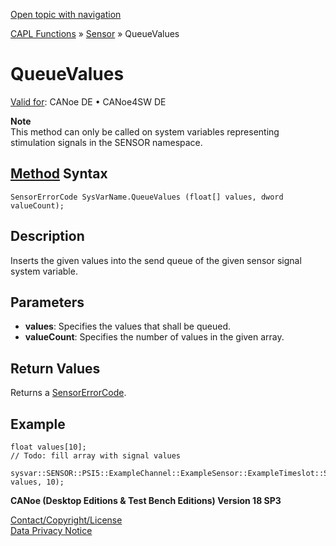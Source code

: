 [Open topic with navigation](../../../../../CANoeDEFamily.htm#Topics/CAPLFunctions/Sensor/Functions/CAPLfunctionQueueValues.md)

[CAPL Functions](../../CAPLfunctions.md) » [Sensor](../CAPLfunctionsSensorOverview.md) » QueueValues

# QueueValues

[Valid for](../../../Shared/FeatureAvailability.md): CANoe DE • CANoe4SW DE

**Note**  
This method can only be called on system variables representing stimulation signals in the SENSOR namespace.

## [Method](../../../Shared/CAPL/General/ClassesAndObjects.md) Syntax

`SensorErrorCode SysVarName.QueueValues (float[] values, dword valueCount);`

## Description

Inserts the given values into the send queue of the given sensor signal system variable.

## Parameters

- **values**: Specifies the values that shall be queued.
- **valueCount**: Specifies the number of values in the given array.

## Return Values

Returns a [SensorErrorCode](../CAPLfunctionsSensorEnumeration.md).

## Example

```plaintext
float values[10];
// Todo: fill array with signal values

sysvar::SENSOR::PSI5::ExampleChannel::ExampleSensor::ExampleTimeslot::Signals::ExampleSignal_Stim.QueueValues( values, 10);
```

**CANoe (Desktop Editions & Test Bench Editions) Version 18 SP3**

[Contact/Copyright/License](../../../Shared/ContactCopyrightLicense.md)  
[Data Privacy Notice](https://www.vector.com/int/en/company/get-info/privacy-policy/)
